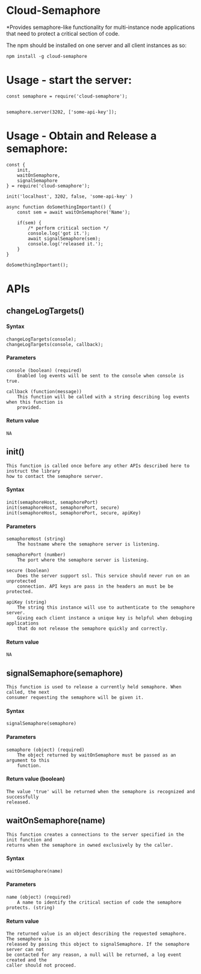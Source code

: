 Cloud-Semaphore
===================

*Provides semaphore-like functionality for multi-instance node applications that need to protect a critical section of code.


The npm should be installed on one server and all client instances as so:

```shell
npm install -g cloud-semaphore

```

Usage - start the server:
===================
```
const semaphore = require('cloud-semaphore');


semaphore.server(3202, ['some-api-key']);

```

Usage - Obtain and Release a semaphore:
===================
```
const {
    init,
    waitOnSemaphore,
    signalSemaphore
} = require('cloud-semaphore');

init('localhost', 3202, false, 'some-api-key' )

async function doSomethingImportant() {
    const sem = await waitOnSemaphore('Name');

    if(sem) {
        /* perform critical section */
        console.log('got it.');
        await signalSemaphore(sem);
        console.log('released it.');
    }
}

doSomethingImportant();

```


APIs
===================

## changeLogTargets()

#### Syntax
```
changeLogTargets(console);
changeLogTargets(console, callback);

```
#### Parameters

    console (boolean) (required)
        Enabled log events will be sent to the console when console is true.

    callback (function(message))
        This function will be called with a string describing log events when this function is
        provided.

#### Return value
    NA

## init()
    This function is called once before any other APIs described here to instruct the library
    how to contact the semaphore server.

#### Syntax
```
init(semaphoreHost, semaphorePort)
init(semaphoreHost, semaphorePort, secure)
init(semaphoreHost, semaphorePort, secure, apiKey)

```

#### Parameters

    semaphoreHost (string)
        The hostname where the semaphore server is listening.

    semaphorePort (number)
        The port where the semaphore server is listening.

    secure (boolean)
        Does the server support ssl. This service should never run on an unprotected
        connection. API keys are pass in the headers an must be be protected.

    apiKey (string)
        The string this instance will use to authenticate to the semaphore server.
        Giving each client instance a unique key is helpful when debuging applications
        that do not release the semaphore quickly and correctly.

#### Return value
    NA


## signalSemaphore(semaphore)

    This function is used to release a currently held semaphore. When called, the next
    consumer requesting the semaphore will be given it.

#### Syntax
```
signalSemaphore(semaphore)

```

#### Parameters

    semaphore (object) (required)
        The object returned by waitOnSemaphore must be passed as an argument to this
        function.

#### Return value (boolean)
    The value 'true' will be returned when the semaphore is recognized and successfully
    released.

## waitOnSemaphore(name)

    This function creates a connections to the server specified in the init function and
    returns when the semaphore in owned exclusively by the caller.

#### Syntax
```
waitOnSemaphore(name)

```

#### Parameters
    name (object) (required)
        A name to identify the critical section of code the semaphore protects. (string)

#### Return value
    The returned value is an object describing the requested semaphore. The semaphore is
    released by passing this object to signalSemaphore. If the semaphore server can not
    be contacted for any reason, a null will be returned, a log event created and the
    caller should not proceed.
